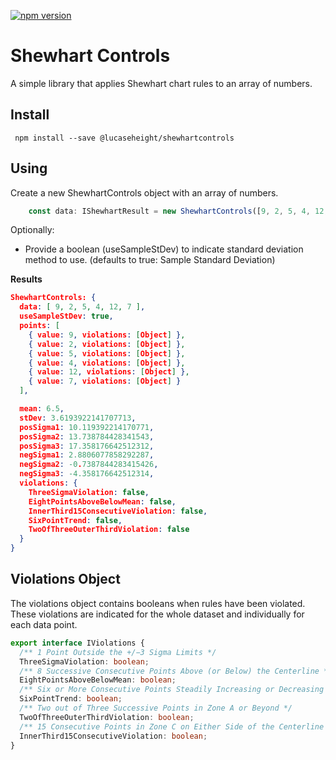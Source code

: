 [![npm version](https://badge.fury.io/js/%40lucasheight%2FshewhartControls.svg)](https://badge.fury.io/js/%40lucasheight%2FshewhartControls)
# Shewhart Controls
A simple library that applies Shewhart chart rules to an array of numbers.

## Install
``` npm install --save @lucaseheight/shewhartcontrols```

## Using
Create a new ShewhartControls object with an array of numbers.
``` typescript
    const data: IShewhartResult = new ShewhartControls([9, 2, 5, 4, 12, 7]);
```
Optionally: 

  *  Provide a boolean (useSampleStDev) to indicate standard deviation method to use. (defaults to true: Sample Standard Deviation)

  **Results**

``` json
ShewhartControls: {
  data: [ 9, 2, 5, 4, 12, 7 ],
  useSampleStDev: true,
  points: [
    { value: 9, violations: [Object] },
    { value: 2, violations: [Object] },
    { value: 5, violations: [Object] },
    { value: 4, violations: [Object] },
    { value: 12, violations: [Object] },
    { value: 7, violations: [Object] }
  ],

  mean: 6.5,
  stDev: 3.6193922141707713,
  posSigma1: 10.119392214170771,
  posSigma2: 13.738784428341543,
  posSigma3: 17.358176642512312,
  negSigma1: 2.8806077858292287,
  negSigma2: -0.7387844283415426,
  negSigma3: -4.358176642512314,
  violations: {
    ThreeSigmaViolation: false,
    EightPointsAboveBelowMean: false,
    InnerThird15ConsecutiveViolation: false,
    SixPointTrend: false,
    TwoOfThreeOuterThirdViolation: false
  }
}
```
## Violations Object

The violations object contains booleans when rules have been violated. These violations are indicated for the whole dataset and individually for each data point.
``` typescript
export interface IViolations {
  /** 1 Point Outside the +/−3 Sigma Limits */
  ThreeSigmaViolation: boolean;
  /** 8 Successive Consecutive Points Above (or Below) the Centerline */
  EightPointsAboveBelowMean: boolean;
  /** Six or More Consecutive Points Steadily Increasing or Decreasing */
  SixPointTrend: boolean;
  /** Two out of Three Successive Points in Zone A or Beyond */
  TwoOfThreeOuterThirdViolation: boolean;
  /** 15 Consecutive Points in Zone C on Either Side of the Centerline */
  InnerThird15ConsecutiveViolation: boolean;
}
```
